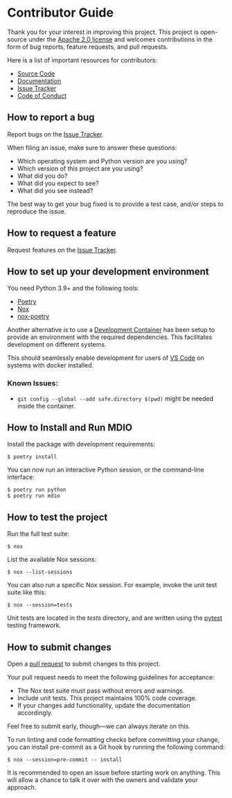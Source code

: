 # Contributor Guide

Thank you for your interest in improving this project.
This project is open-source under the [Apache 2.0 license] and
welcomes contributions in the form of bug reports, feature requests, and pull requests.

Here is a list of important resources for contributors:

- [Source Code]
- [Documentation]
- [Issue Tracker]
- [Code of Conduct]

[apache 2.0 license]: https://opensource.org/licenses/Apache-2.0
[source code]: https://github.com/TGSAI/mdio-python
[documentation]: https://mdio-python.readthedocs.io/
[issue tracker]: https://github.com/TGSAI/mdio-python/issues

## How to report a bug

Report bugs on the [Issue Tracker].

When filing an issue, make sure to answer these questions:

- Which operating system and Python version are you using?
- Which version of this project are you using?
- What did you do?
- What did you expect to see?
- What did you see instead?

The best way to get your bug fixed is to provide a test case,
and/or steps to reproduce the issue.

## How to request a feature

Request features on the [Issue Tracker].

## How to set up your development environment

You need Python 3.9+ and the following tools:

- [Poetry]
- [Nox]
- [nox-poetry]

Another alternative is to use a [Development Container] has been setup to provide
an environment with the required dependencies. This facilitates development on
different systems.

This should seamlessly enable development for users of [VS Code] on systems with docker installed.

### Known Issues:

- `git config --global --add safe.directory $(pwd)` might be needed inside the container.

## How to Install and Run MDIO

Install the package with development requirements:

```console
$ poetry install
```

You can now run an interactive Python session,
or the command-line interface:

```console
$ poetry run python
$ poetry run mdio
```

[poetry]: https://python-poetry.org/
[nox]: https://nox.thea.codes/
[nox-poetry]: https://nox-poetry.readthedocs.io/
[development container]: https://containers.dev/
[vs code]: https://code.visualstudio.com/docs/devcontainers/containers/

## How to test the project

Run the full test suite:

```console
$ nox
```

List the available Nox sessions:

```console
$ nox --list-sessions
```

You can also run a specific Nox session.
For example, invoke the unit test suite like this:

```console
$ nox --session=tests
```

Unit tests are located in the _tests_ directory,
and are written using the [pytest] testing framework.

[pytest]: https://pytest.readthedocs.io/

## How to submit changes

Open a [pull request] to submit changes to this project.

Your pull request needs to meet the following guidelines for acceptance:

- The Nox test suite must pass without errors and warnings.
- Include unit tests. This project maintains 100% code coverage.
- If your changes add functionality, update the documentation accordingly.

Feel free to submit early, though—we can always iterate on this.

To run linting and code formatting checks before committing your change, you can install pre-commit as a Git hook by running the following command:

```console
$ nox --session=pre-commit -- install
```

It is recommended to open an issue before starting work on anything.
This will allow a chance to talk it over with the owners and validate your approach.

[pull request]: https://github.com/TGSAI/mdio-python/pulls

<!-- github-only -->

[code of conduct]: CODE_OF_CONDUCT.md
